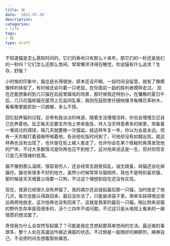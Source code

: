 ```yaml
---
title: 猫
date: '2012-07-20'
description:
categories: 
- life
tags:
- 猫
type: draft
---
```


不知道猫是怎么感知时间的，它们的寿命只有那么十来年。那它们的一秒还是我们的一秒吗？它们怎么还那么悠闲，常常懒洋洋得在睡觉。你说猫有什么追求？生存，舒服？

小时候的印象中，猫总是长得很快，原本还没开眼，一段时间没留意，就有了像模像样的体型了，有时候还会叼着一只老鼠，在你面前一副的胜利者模样走过。 现在还能想象的到几只猫在后庭里嬉戏的场景，那时侯我还特别小。在慵散的夏日午后，几只花猫棕猫在屋顶上花盆间乱窜，我则在庭院里仔细地搜寻每棵花草树木，看看哪里能抓到一只螳螂，多么不搭。

回忆起养猫的过程，总带有股淡淡的味道，随着生活慢慢流转，你也会慢慢忘记自己在养着他。反正每天总要去市场上带来鱼饭，拌入当天特意煮多的粥里，常备着一堆烧过的煤球，隔几天就要换一次猫盆。就这样年复一年，你以为会是永远。但有一天你敲打着瓷碗呼喊着他，告诉他吃饭时间到了，可他却没有如期出现，就这样再也没有出现了，也许是在街上被人套走了，也许你会在某个隐秘的角落发现他的尸体，不过大多数情况是你再也见不到他了。这对他来说这是一生，但对你而言只是几天情绪的低落。

猫不像狗那么温顺，很容易伤人，还会经常去厨房捣乱，滋生跳蚤，母猫还会吃掉猫仔。猫也有很多不好的地方，虽然小时候常常与猫相伴，我也不是特别喜欢猫，那时候是天天缠着父母要一只狗，不过这个理想到现在还没有实现。

现在，我家已经很久没有养猫了。我妈偶尔还会提起最后那一只猫，当时放走了他几次，每次总能认得路回来，最后没办法了，只能装进袋子里，用单车踩得很远很远再把他放走，这次他再也没有回来了。这就是我家的最后一只猫。相比狗来说猫的野外生存率是高很多的，活个三四年不成问题。不过这只是从电视上看来的一厢情愿的想法罢了。

奇怪我为什么会突然写起猫了？可能是我在念想起那简单悠闲的生活。最近做的事很多，整个人处在高速运作接近满载的状态，不过倒是一副很好的麻醉剂，麻痹自己，不会把时间去想着那些痛苦。
